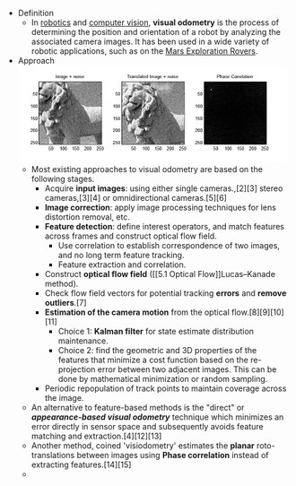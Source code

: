 - Definition
	- In [robotics](https://en.wikipedia.org/wiki/Robotics "Robotics") and [computer vision](https://en.wikipedia.org/wiki/Computer_vision "Computer vision"), **visual odometry** is the process of determining the position and orientation of a robot by analyzing the associated camera images. It has been used in a wide variety of robotic applications, such as on the [Mars Exploration Rovers](https://en.wikipedia.org/wiki/Mars_Exploration_Rover "Mars Exploration Rover").
- Approach
  ![Phase correlation](/../assets/Phase_correlation.png)
	- Most existing approaches to visual odometry are based on the following stages.
		- Acquire **input images**: using either single cameras.,[2][3] stereo cameras,[3][4] or omnidirectional cameras.[5][6]
		- **Image correction**: apply image processing techniques for lens distortion removal, etc.
		- **Feature detection**: define interest operators, and match features across frames and construct optical flow field.
			- Use correlation to establish correspondence of two images, and no long term feature tracking.
			- Feature extraction and correlation.
		- Construct **optical flow field** ([[5.1 Optical Flow]]Lucas–Kanade method).
		- Check flow field vectors for potential tracking **errors** and **remove outliers**.[7]
		- **Estimation of the camera motion** from the optical flow.[8][9][10][11]
			- Choice 1: **Kalman filter** for state estimate distribution maintenance.
			- Choice 2: find the geometric and 3D properties of the features that minimize a cost function based on the re-projection error between two adjacent images. This can be done by mathematical minimization or random sampling.
		- Periodic repopulation of track points to maintain coverage across the image.
	- An alternative to feature-based methods is the "direct" or **_appearance-based visual odometry_** technique which minimizes an error directly in sensor space and subsequently avoids feature matching and extraction.[4][12][13]
	- Another method, coined 'visiodometry' estimates the **planar** roto-translations between images using **Phase correlation** instead of extracting features.[14][15]
	-